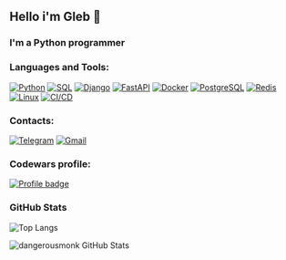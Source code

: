 ## Hello i'm Gleb 👋
### I'm a Python programmer

### Languages and Tools:
[![Python](https://img.shields.io/badge/-Python-090909?style=for-the-badge&logo=Python&logoColor=3B77A7)](https://www.python.org/)
[![SQL](https://img.shields.io/badge/-SQL-090909?style=for-the-badge&logo=sqlite&logoColor=2489CD)](https://www.sqlite.org/index.html)
[![Django](https://img.shields.io/badge/-Django-090909?style=for-the-badge&logo=Django&logoColor=F7F7F7)](https://www.djangoproject.com/)
[![FastAPI](https://img.shields.io/badge/FastAPI-090909?style=for-the-badge&logo=fastapi)](https://fastapi.tiangolo.com)
[![Docker](https://img.shields.io/badge/-Docker-090909?style=for-the-badge&logo=Docker&logoColor=2391E6)](https://www.docker.com/)
[![PostgreSQL](https://img.shields.io/badge/-PostgreSQL-090909?style=for-the-badge&logo=postgresql&logoColor=2391E6)](https://www.postgresql.org/)
[![Redis](https://img.shields.io/badge/-Redis-090909?style=for-the-badge&logo=redis)](https://redis.io)
[![Linux](https://img.shields.io/badge/-Linux-090909?style=for-the-badge&logo=Linux&logoColor=yellow)](https://www.postgresql.org/)
[![CI/CD](https://img.shields.io/badge/-CI%2FCD-090909?style=for-the-badge&logo=githubactions)](#)

### Contacts:
[![Telegram](https://img.shields.io/badge/-Telegram-090909?style=for-the-badge&logo=telegram&logoColor=27A0D9)](https://t.me/vastassss)
[![Gmail](https://img.shields.io/badge/-mail-090909?style=for-the-badge&logo=gmail&logoColor=32A350)](mailto:glebviktorov31@gmail.com)

### Codewars profile:
[![Profile badge](https://www.codewars.com/users/Flashr/badges/small)](https://www.codewars.com/users/Flashr)

### GitHub Stats

![Top Langs](https://github-readme-stats.vercel.app/api/top-langs/?username=viktorovgo&count_private=true&hide=tsql&langs_count=5&theme=default&layout=compact)

![dangerousmonk GitHub Stats](https://github-readme-stats.vercel.app/api?username=viktorovgo&count_private=true&hide=contribs&include_all_commits=True&show_icons=true&theme=default)
